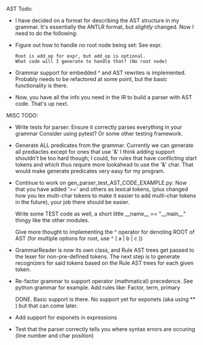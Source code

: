 AST Todo:

*   I have decided on a format for describing the AST structure in my grammar. It's essentially the ANTLR format, but             _slightly_ changed. Now I need to do the following:

*   Figure out how to handle no root node being set: See expr. 

        Root is add_op for expr, but add_op is optional.
        What code will I generate to handle that? (No root node)

*   Grammar support for embedded ^ and AST rewrites is implemented.
    Probably needs to be refactored at some point, but the basic functionality is there.

*   Now, you have all the info you need in the IR to build a parser with AST code.
    That's up next.

MISC TODO: 

*   Write tests for parser: Ensure it correctly parses everything in your grammar
    Consider using pytest? Or some other testing framework.

*   Generate ALL predicates from the grammar.
    Currently we can generate all prediactes except for ones that use '&' 
    I think adding support shouldn't be too hard though; I could, for rules that
    have conflicting start tokens  and which thus require more lookahead to use
    the '&' char. That would make generate predicates very easy for my program.

*   Continue to work on gen_parser_test_AST_CODE_EXAMPLE.py:
    Now that you have added '>=' and others as lexical tokens,
    (plus changed how you lex multi-char tokens to make it easier to 
    add multi-char tokens in the future), 
    your job there should be easier. 

    Write some TEST code as well, a short little \_\_name__ == "\_\_main__" thingy like the other modules.

    Give more thought to implementing the ^ operator for denoting ROOT of AST 
    (for multiple options for root, use ^ ( a | b | c )) 

*   GrammarReader is now its own class, and Rule AST trees get passed to the lexer for 
    non-pre-defined tokens. The next step is to generate recognizers for said tokens
    based on the Rule AST trees for each given token.


*   Re-factor grammar to support operator (mathmatical) precedence. See python grammar for example.
    Add rules like: Factor, term, primary

    DONE. Basic support is there. No support yet for exponets (aka using ** ) but that can come later. 

*   Add support for exponets in expressions
        

*   Test that the parser correctly tells you where syntax errors are occuring (line number and char position)